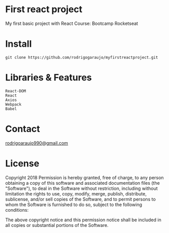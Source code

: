 # First react project

My first basic project with React
Course: Bootcamp Rocketseat

# Install
    git clone https://github.com/rodrigogaraujo/myfirstreactproject.git

# Libraries & Features
    React-DOM
    React
    Axios
    Webpack
    Babel

# Contact
rodrigoaraujo990@gmail.com

# License
Copyright 2018 Permission is hereby granted, free of charge, to any person obtaining a copy of this software and associated documentation files (the "Software"), to deal in the Software without restriction, including without limitation the rights to use, copy, modify, merge, publish, distribute, sublicense, and/or sell copies of the Software, and to permit persons to whom the Software is furnished to do so, subject to the following conditions:

The above copyright notice and this permission notice shall be included in all copies or substantial portions of the Software.

